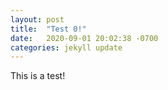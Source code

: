 ```yaml
---
layout: post
title:  "Test 0!"
date:   2020-09-01 20:02:38 -0700
categories: jekyll update
---
```

This is a test!